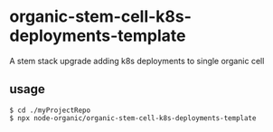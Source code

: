 # organic-stem-cell-k8s-deployments-template

A stem stack upgrade adding k8s deployments to single organic cell

## usage

```
$ cd ./myProjectRepo
$ npx node-organic/organic-stem-cell-k8s-deployments-template
```
